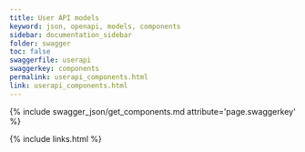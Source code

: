 ```yaml
---
title: User API models
keyword: json, openapi, models, components
sidebar: documentation_sidebar
folder: swagger
toc: false
swaggerfile: userapi
swaggerkey: components
permalink: userapi_components.html
link: userapi_components.html
---
```

{% include swagger_json/get_components.md attribute='page.swaggerkey' %}

{% include links.html %}